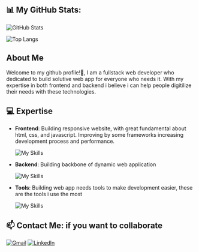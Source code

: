 ## 📊 **My GitHub Stats:**  

![GitHub Stats](https://github-readme-stats.vercel.app/api?username=rizqiamad&show_icons=true&theme=tokyonight)  

![Top Langs](https://github-readme-stats.vercel.app/api/top-langs/?username=rizqiamad&layout=compact&theme=tokyonight)

## About Me

Welcome to my github profile!👋, I am a fullstack web developer who dedicated to build solutive web app for everyone who needs it. With my expertise in both frontend and backend i believe i can help people digitilize their needs with these technologies.

## 💻 **Expertise**

- **Frontend**: Building responsive website, with great fundamental about html, css, and javascript. Improving by some frameworks increasing development process and performance.

  ![My Skills](https://skillicons.dev/icons?i=html,css,tailwind,react,nextjs,vue,ts,js)

- **Backend**: Building backbone of dynamic web application

  ![My Skills](https://skillicons.dev/icons?i=nodejs,go,express,prisma,postgres,mongodb)

- **Tools**: Building web app needs tools to make development easier, these are the tools i use the most

  ![My Skills](https://skillicons.dev/icons?i=git,github,postman,npm,supabase)

## 📫 **Contact Me:** if you want to collaborate

[![Gmail](https://img.shields.io/badge/Gmail-D14836?style=for-the-badge&logo=gmail&logoColor=white)](mailto:ahmadhanif759@gmail.com) [![LinkedIn](https://img.shields.io/badge/LinkedIn-0A66C2?style=for-the-badge&logo=linkedin&logoColor=white)](https://www.linkedin.com/in/yourusername)

